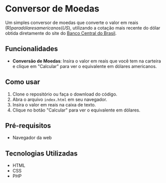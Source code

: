 # Conversor de Moedas

Um simples conversor de moedas que converte o valor em reais (R$) para dólares americanos (US$), utilizando a cotação mais recente do dólar obtida diretamente do site do [Banco Central do Brasil](https://www.bcb.gov.br).

## Funcionalidades

- **Conversão de Moedas**: Insira o valor em reais que você tem na carteira e clique em "Calcular" para ver o equivalente em dólares americanos.

## Como usar

1. Clone o repositório ou faça o download do código.
2. Abra o arquivo `index.html` em seu navegador.
3. Insira o valor em reais na caixa de texto.
4. Clique no botão "Calcular" para ver o equivalente em dólares.

## Pré-requisitos

- Navegador da web

## Tecnologias Utilizadas

- HTML
- CSS
- PHP

